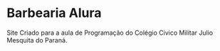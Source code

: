 # Barbearia Alura

Site Criado para a aula de Programação do Colégio Civico Militar Julio Mesquita do Paraná.